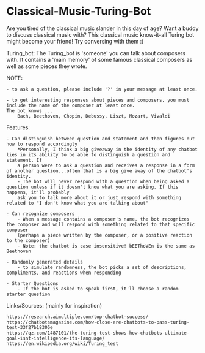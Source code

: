 # Classical-Music-Turing-Bot
Are you tired of the classical music slander in this day of age? Want a buddy to discuss classical music with? This classical music know-it-all Turing bot might become your friend! Try conversing with them :)

Turing_bot: 
The Turing_bot is 'someone' you can talk about composers with. It contains a 'main memory' of some famous classical composers as well as some pieces they wrote.

NOTE:

    - to ask a question, please include '?' in your message at least once.
	
    - to get interesting responses about pieces and composers, you must include the name of the composer at least once. 
    The bot knows ...
        Bach, Beethoven, Chopin, Debussy, Liszt, Mozart, Vivaldi
Features:

    - Can distinguish between question and statement and then figures out how to respond accordingly
        *Personally, I think a big giveaway in the identity of any chatbot lies in its ability to be able to distinguish a question and statement. If
        a person were to ask a question and receives a response in a form of another question...often that is a big give away of the chatbot's identity.
        - The bot will never respond with a question when being asked a question unless if it doesn't know what you are asking. If this happens, it'll probably
        ask you to talk more about it or just respond with something related to "I don't know what you are talking about"
		
    - Can recognize composers
        - When a message contains a composer's name, the bot recognizes the composer and will respond with something related to that specific composer 
        (perhaps a piece written by the composer, or a positive reaction to the composer)
        - Note: the chatbot is case insensitive! bEEThoVEn is the same as Beethoven 
		
    - Randomly generated details
        - to simulate randomness, the bot picks a set of descriptions, compliments, and reactions when responding
		
    - Starter Questions
        - If the bot is asked to speak first, it'll choose a random starter question
		
Links/Sources: (mainly for inspiration)

    https://research.aimultiple.com/top-chatbot-success/
    https://chatbotsmagazine.com/how-close-are-chatbots-to-pass-turing-test-33f27b18305e
    https://qz.com/1487101/the-turing-test-shows-how-chatbots-ultimate-goal-isnt-intelligence-its-language/
    https://en.wikipedia.org/wiki/Turing_test
 
